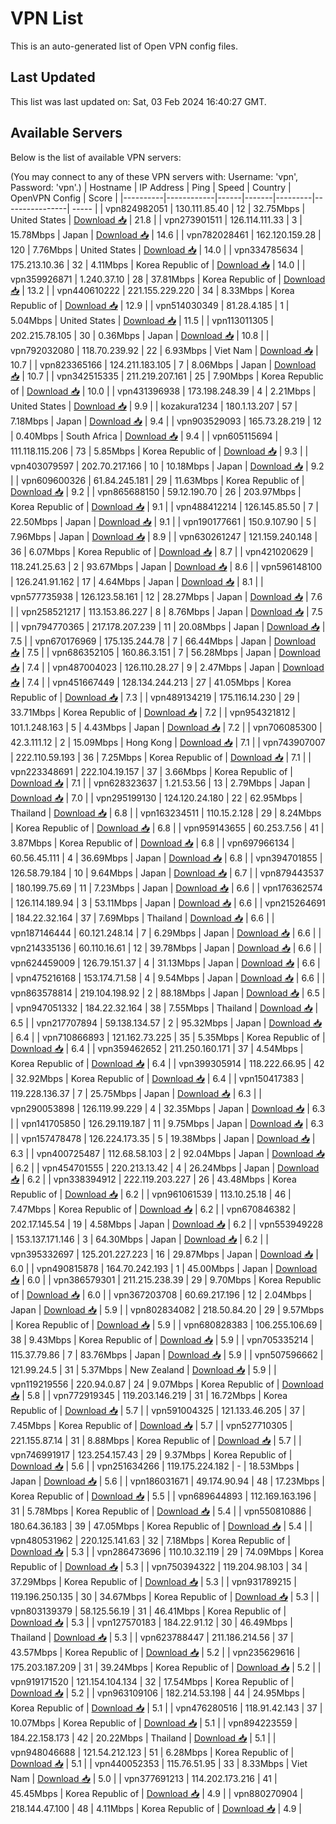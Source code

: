 # VPN List

This is an auto-generated list of Open VPN config files.

## Last Updated

This list was last updated on: Sat, 03 Feb 2024 16:40:27 GMT.

## Available Servers

Below is the list of available VPN servers:

(You may connect to any of these VPN servers with: Username: 'vpn', Password: 'vpn'.)
| Hostname | IP Address | Ping | Speed | Country | OpenVPN Config | Score |
|----------|------------|------|-------|---------|----------------| ----- |
| vpn824982051 | 130.111.85.40 | 12 | 32.75Mbps | United States | [Download 📥](./configs/server_0_US.ovpn) | 21.8 |
| vpn273901511 | 126.114.111.33 | 3 | 15.78Mbps | Japan | [Download 📥](./configs/server_1_JP.ovpn) | 14.6 |
| vpn782028461 | 162.120.159.28 | 120 | 7.76Mbps | United States | [Download 📥](./configs/server_2_US.ovpn) | 14.0 |
| vpn334785634 | 175.213.10.36 | 32 | 4.11Mbps | Korea Republic of | [Download 📥](./configs/server_3_KR.ovpn) | 14.0 |
| vpn359926871 | 1.240.37.10 | 28 | 37.81Mbps | Korea Republic of | [Download 📥](./configs/server_4_KR.ovpn) | 13.2 |
| vpn440610222 | 221.155.229.220 | 34 | 8.33Mbps | Korea Republic of | [Download 📥](./configs/server_5_KR.ovpn) | 12.9 |
| vpn514030349 | 81.28.4.185 | 1 | 5.04Mbps | United States | [Download 📥](./configs/server_6_US.ovpn) | 11.5 |
| vpn113011305 | 202.215.78.105 | 30 | 0.36Mbps | Japan | [Download 📥](./configs/server_7_JP.ovpn) | 10.8 |
| vpn792032080 | 118.70.239.92 | 22 | 6.93Mbps | Viet Nam | [Download 📥](./configs/server_8_VN.ovpn) | 10.7 |
| vpn823365166 | 124.211.183.105 | 7 | 8.06Mbps | Japan | [Download 📥](./configs/server_9_JP.ovpn) | 10.7 |
| vpn342515335 | 211.219.207.161 | 25 | 7.90Mbps | Korea Republic of | [Download 📥](./configs/server_10_KR.ovpn) | 10.0 |
| vpn431396938 | 173.198.248.39 | 4 | 2.21Mbps | United States | [Download 📥](./configs/server_11_US.ovpn) | 9.9 |
| kozakura1234 | 180.1.13.207 | 57 | 7.18Mbps | Japan | [Download 📥](./configs/server_12_JP.ovpn) | 9.4 |
| vpn903529093 | 165.73.28.219 | 12 | 0.40Mbps | South Africa | [Download 📥](./configs/server_13_ZA.ovpn) | 9.4 |
| vpn605115694 | 111.118.115.206 | 73 | 5.85Mbps | Korea Republic of | [Download 📥](./configs/server_14_KR.ovpn) | 9.3 |
| vpn403079597 | 202.70.217.166 | 10 | 10.18Mbps | Japan | [Download 📥](./configs/server_15_JP.ovpn) | 9.2 |
| vpn609600326 | 61.84.245.181 | 29 | 11.63Mbps | Korea Republic of | [Download 📥](./configs/server_16_KR.ovpn) | 9.2 |
| vpn865688150 | 59.12.190.70 | 26 | 203.97Mbps | Korea Republic of | [Download 📥](./configs/server_17_KR.ovpn) | 9.1 |
| vpn488412214 | 126.145.85.50 | 7 | 22.50Mbps | Japan | [Download 📥](./configs/server_18_JP.ovpn) | 9.1 |
| vpn190177661 | 150.9.107.90 | 5 | 7.96Mbps | Japan | [Download 📥](./configs/server_19_JP.ovpn) | 8.9 |
| vpn630261247 | 121.159.240.148 | 36 | 6.07Mbps | Korea Republic of | [Download 📥](./configs/server_20_KR.ovpn) | 8.7 |
| vpn421020629 | 118.241.25.63 | 2 | 93.67Mbps | Japan | [Download 📥](./configs/server_21_JP.ovpn) | 8.6 |
| vpn596148100 | 126.241.91.162 | 17 | 4.64Mbps | Japan | [Download 📥](./configs/server_22_JP.ovpn) | 8.1 |
| vpn577735938 | 126.123.58.161 | 12 | 28.27Mbps | Japan | [Download 📥](./configs/server_23_JP.ovpn) | 7.6 |
| vpn258521217 | 113.153.86.227 | 8 | 8.76Mbps | Japan | [Download 📥](./configs/server_24_JP.ovpn) | 7.5 |
| vpn794770365 | 217.178.207.239 | 11 | 20.08Mbps | Japan | [Download 📥](./configs/server_25_JP.ovpn) | 7.5 |
| vpn670176969 | 175.135.244.78 | 7 | 66.44Mbps | Japan | [Download 📥](./configs/server_26_JP.ovpn) | 7.5 |
| vpn686352105 | 160.86.3.151 | 7 | 56.28Mbps | Japan | [Download 📥](./configs/server_27_JP.ovpn) | 7.4 |
| vpn487004023 | 126.110.28.27 | 9 | 2.47Mbps | Japan | [Download 📥](./configs/server_28_JP.ovpn) | 7.4 |
| vpn451667449 | 128.134.244.213 | 27 | 41.05Mbps | Korea Republic of | [Download 📥](./configs/server_29_KR.ovpn) | 7.3 |
| vpn489134219 | 175.116.14.230 | 29 | 33.71Mbps | Korea Republic of | [Download 📥](./configs/server_30_KR.ovpn) | 7.2 |
| vpn954321812 | 101.1.248.163 | 5 | 4.43Mbps | Japan | [Download 📥](./configs/server_31_JP.ovpn) | 7.2 |
| vpn706085300 | 42.3.111.12 | 2 | 15.09Mbps | Hong Kong | [Download 📥](./configs/server_32_HK.ovpn) | 7.1 |
| vpn743907007 | 222.110.59.193 | 36 | 7.25Mbps | Korea Republic of | [Download 📥](./configs/server_33_KR.ovpn) | 7.1 |
| vpn223348691 | 222.104.19.157 | 37 | 3.66Mbps | Korea Republic of | [Download 📥](./configs/server_34_KR.ovpn) | 7.1 |
| vpn628323637 | 1.21.53.56 | 13 | 2.79Mbps | Japan | [Download 📥](./configs/server_35_JP.ovpn) | 7.0 |
| vpn295199130 | 124.120.24.180 | 22 | 62.95Mbps | Thailand | [Download 📥](./configs/server_36_TH.ovpn) | 6.8 |
| vpn163234511 | 110.15.2.128 | 29 | 8.24Mbps | Korea Republic of | [Download 📥](./configs/server_37_KR.ovpn) | 6.8 |
| vpn959143655 | 60.253.7.56 | 41 | 3.87Mbps | Korea Republic of | [Download 📥](./configs/server_38_KR.ovpn) | 6.8 |
| vpn697966134 | 60.56.45.111 | 4 | 36.69Mbps | Japan | [Download 📥](./configs/server_39_JP.ovpn) | 6.8 |
| vpn394701855 | 126.58.79.184 | 10 | 9.64Mbps | Japan | [Download 📥](./configs/server_40_JP.ovpn) | 6.7 |
| vpn879443537 | 180.199.75.69 | 11 | 7.23Mbps | Japan | [Download 📥](./configs/server_41_JP.ovpn) | 6.6 |
| vpn176362574 | 126.114.189.94 | 3 | 53.11Mbps | Japan | [Download 📥](./configs/server_42_JP.ovpn) | 6.6 |
| vpn215264691 | 184.22.32.164 | 37 | 7.69Mbps | Thailand | [Download 📥](./configs/server_43_TH.ovpn) | 6.6 |
| vpn187146444 | 60.121.248.14 | 7 | 6.29Mbps | Japan | [Download 📥](./configs/server_44_JP.ovpn) | 6.6 |
| vpn214335136 | 60.110.16.61 | 12 | 39.78Mbps | Japan | [Download 📥](./configs/server_45_JP.ovpn) | 6.6 |
| vpn624459009 | 126.79.151.37 | 4 | 31.13Mbps | Japan | [Download 📥](./configs/server_46_JP.ovpn) | 6.6 |
| vpn475216168 | 153.174.71.58 | 4 | 9.54Mbps | Japan | [Download 📥](./configs/server_47_JP.ovpn) | 6.6 |
| vpn863578814 | 219.104.198.92 | 2 | 88.18Mbps | Japan | [Download 📥](./configs/server_48_JP.ovpn) | 6.5 |
| vpn947051332 | 184.22.32.164 | 38 | 7.55Mbps | Thailand | [Download 📥](./configs/server_49_TH.ovpn) | 6.5 |
| vpn217707894 | 59.138.134.57 | 2 | 95.32Mbps | Japan | [Download 📥](./configs/server_50_JP.ovpn) | 6.4 |
| vpn710866893 | 121.162.73.225 | 35 | 5.35Mbps | Korea Republic of | [Download 📥](./configs/server_51_KR.ovpn) | 6.4 |
| vpn359462652 | 211.250.160.171 | 37 | 4.54Mbps | Korea Republic of | [Download 📥](./configs/server_52_KR.ovpn) | 6.4 |
| vpn399305914 | 118.222.66.95 | 42 | 32.92Mbps | Korea Republic of | [Download 📥](./configs/server_53_KR.ovpn) | 6.4 |
| vpn150417383 | 119.228.136.37 | 7 | 25.75Mbps | Japan | [Download 📥](./configs/server_54_JP.ovpn) | 6.3 |
| vpn290053898 | 126.119.99.229 | 4 | 32.35Mbps | Japan | [Download 📥](./configs/server_55_JP.ovpn) | 6.3 |
| vpn141705850 | 126.29.119.187 | 11 | 9.75Mbps | Japan | [Download 📥](./configs/server_56_JP.ovpn) | 6.3 |
| vpn157478478 | 126.224.173.35 | 5 | 19.38Mbps | Japan | [Download 📥](./configs/server_57_JP.ovpn) | 6.3 |
| vpn400725487 | 112.68.58.103 | 2 | 92.04Mbps | Japan | [Download 📥](./configs/server_58_JP.ovpn) | 6.2 |
| vpn454701555 | 220.213.13.42 | 4 | 26.24Mbps | Japan | [Download 📥](./configs/server_59_JP.ovpn) | 6.2 |
| vpn338394912 | 222.119.203.227 | 26 | 43.48Mbps | Korea Republic of | [Download 📥](./configs/server_60_KR.ovpn) | 6.2 |
| vpn961061539 | 113.10.25.18 | 46 | 7.47Mbps | Korea Republic of | [Download 📥](./configs/server_61_KR.ovpn) | 6.2 |
| vpn670846382 | 202.17.145.54 | 19 | 4.58Mbps | Japan | [Download 📥](./configs/server_62_JP.ovpn) | 6.2 |
| vpn553949228 | 153.137.171.146 | 3 | 64.30Mbps | Japan | [Download 📥](./configs/server_63_JP.ovpn) | 6.2 |
| vpn395332697 | 125.201.227.223 | 16 | 29.87Mbps | Japan | [Download 📥](./configs/server_64_JP.ovpn) | 6.0 |
| vpn490815878 | 164.70.242.193 | 1 | 45.00Mbps | Japan | [Download 📥](./configs/server_65_JP.ovpn) | 6.0 |
| vpn386579301 | 211.215.238.39 | 29 | 9.70Mbps | Korea Republic of | [Download 📥](./configs/server_66_KR.ovpn) | 6.0 |
| vpn367203708 | 60.69.217.196 | 12 | 2.04Mbps | Japan | [Download 📥](./configs/server_67_JP.ovpn) | 5.9 |
| vpn802834082 | 218.50.84.20 | 29 | 9.57Mbps | Korea Republic of | [Download 📥](./configs/server_68_KR.ovpn) | 5.9 |
| vpn680828383 | 106.255.106.69 | 38 | 9.43Mbps | Korea Republic of | [Download 📥](./configs/server_69_KR.ovpn) | 5.9 |
| vpn705335214 | 115.37.79.86 | 7 | 83.76Mbps | Japan | [Download 📥](./configs/server_70_JP.ovpn) | 5.9 |
| vpn507596662 | 121.99.24.5 | 31 | 5.37Mbps | New Zealand | [Download 📥](./configs/server_71_NZ.ovpn) | 5.9 |
| vpn119219556 | 220.94.0.87 | 24 | 9.07Mbps | Korea Republic of | [Download 📥](./configs/server_72_KR.ovpn) | 5.8 |
| vpn772919345 | 119.203.146.219 | 31 | 16.72Mbps | Korea Republic of | [Download 📥](./configs/server_73_KR.ovpn) | 5.7 |
| vpn591004325 | 121.133.46.205 | 37 | 7.45Mbps | Korea Republic of | [Download 📥](./configs/server_74_KR.ovpn) | 5.7 |
| vpn527710305 | 221.155.87.14 | 31 | 8.88Mbps | Korea Republic of | [Download 📥](./configs/server_75_KR.ovpn) | 5.7 |
| vpn746991917 | 123.254.157.43 | 29 | 9.37Mbps | Korea Republic of | [Download 📥](./configs/server_76_KR.ovpn) | 5.6 |
| vpn251634266 | 119.175.224.182 | - | 18.53Mbps | Japan | [Download 📥](./configs/server_77_JP.ovpn) | 5.6 |
| vpn186031671 | 49.174.90.94 | 48 | 17.23Mbps | Korea Republic of | [Download 📥](./configs/server_78_KR.ovpn) | 5.5 |
| vpn689644893 | 112.169.163.196 | 31 | 5.78Mbps | Korea Republic of | [Download 📥](./configs/server_79_KR.ovpn) | 5.4 |
| vpn550810886 | 180.64.36.183 | 39 | 47.05Mbps | Korea Republic of | [Download 📥](./configs/server_80_KR.ovpn) | 5.4 |
| vpn480531962 | 220.125.141.63 | 32 | 7.18Mbps | Korea Republic of | [Download 📥](./configs/server_81_KR.ovpn) | 5.3 |
| vpn286473696 | 110.10.32.119 | 29 | 74.09Mbps | Korea Republic of | [Download 📥](./configs/server_82_KR.ovpn) | 5.3 |
| vpn750394322 | 119.204.98.103 | 34 | 37.29Mbps | Korea Republic of | [Download 📥](./configs/server_83_KR.ovpn) | 5.3 |
| vpn931789215 | 119.196.250.135 | 30 | 34.67Mbps | Korea Republic of | [Download 📥](./configs/server_84_KR.ovpn) | 5.3 |
| vpn803139379 | 58.125.56.19 | 31 | 46.41Mbps | Korea Republic of | [Download 📥](./configs/server_85_KR.ovpn) | 5.3 |
| vpn127570183 | 184.22.91.12 | 30 | 46.49Mbps | Thailand | [Download 📥](./configs/server_86_TH.ovpn) | 5.3 |
| vpn623788447 | 211.186.214.56 | 37 | 43.57Mbps | Korea Republic of | [Download 📥](./configs/server_87_KR.ovpn) | 5.2 |
| vpn235629616 | 175.203.187.209 | 31 | 39.24Mbps | Korea Republic of | [Download 📥](./configs/server_88_KR.ovpn) | 5.2 |
| vpn919171520 | 121.154.104.134 | 32 | 17.54Mbps | Korea Republic of | [Download 📥](./configs/server_89_KR.ovpn) | 5.2 |
| vpn963109106 | 182.214.53.198 | 44 | 24.95Mbps | Korea Republic of | [Download 📥](./configs/server_90_KR.ovpn) | 5.1 |
| vpn476280516 | 118.91.42.143 | 37 | 10.07Mbps | Korea Republic of | [Download 📥](./configs/server_91_KR.ovpn) | 5.1 |
| vpn894223559 | 184.22.158.173 | 42 | 20.22Mbps | Thailand | [Download 📥](./configs/server_92_TH.ovpn) | 5.1 |
| vpn948046688 | 121.54.212.123 | 51 | 6.28Mbps | Korea Republic of | [Download 📥](./configs/server_93_KR.ovpn) | 5.1 |
| vpn440052353 | 115.76.51.95 | 33 | 8.33Mbps | Viet Nam | [Download 📥](./configs/server_94_VN.ovpn) | 5.0 |
| vpn377691213 | 114.202.173.216 | 41 | 45.45Mbps | Korea Republic of | [Download 📥](./configs/server_95_KR.ovpn) | 4.9 |
| vpn880270904 | 218.144.47.100 | 48 | 4.11Mbps | Korea Republic of | [Download 📥](./configs/server_96_KR.ovpn) | 4.9 |
